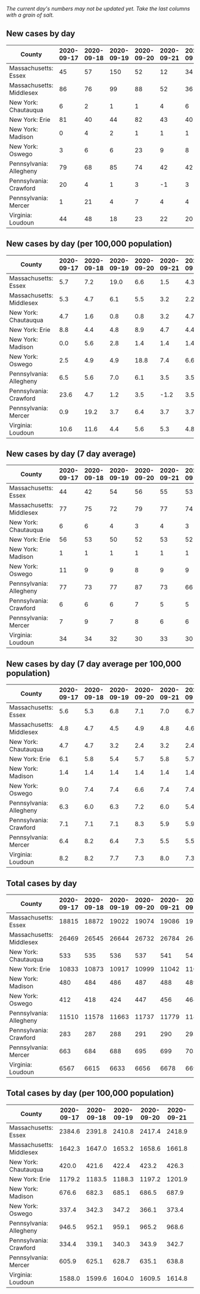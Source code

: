 _The current day's numbers may not be updated yet. Take the last columns with a grain of salt._
## New cases by day

| County | 2020-09-17 | 2020-09-18 | 2020-09-19 | 2020-09-20 | 2020-09-21 | 2020-09-22 | 2020-09-23 |
| --- | --- | --- | --- | --- | --- | --- | --- |
| Massachusetts: Essex | 45 | 57 | 150 | 52 | 12 | 34 | 185 |
| Massachusetts: Middlesex | 86 | 76 | 99 | 88 | 52 | 36 | 123 |
| New York: Chautauqua | 6 | 2 | 1 | 1 | 4 | 6 | 4 |
| New York: Erie | 81 | 40 | 44 | 82 | 43 | 40 | 30 |
| New York: Madison | 0 | 4 | 2 | 1 | 1 | 1 |  |
| New York: Oswego | 3 | 6 | 6 | 23 | 9 | 8 | 4 |
| Pennsylvania: Allegheny | 79 | 68 | 85 | 74 | 42 | 42 | 46 |
| Pennsylvania: Crawford | 20 | 4 | 1 | 3 | -1 | 3 | 5 |
| Pennsylvania: Mercer | 1 | 21 | 4 | 7 | 4 | 4 | 2 |
| Virginia: Loudoun | 44 | 48 | 18 | 23 | 22 | 20 | 22 |

## New cases by day (per 100,000 population)

| County | 2020-09-17 | 2020-09-18 | 2020-09-19 | 2020-09-20 | 2020-09-21 | 2020-09-22 | 2020-09-23 |
| --- | --- | --- | --- | --- | --- | --- | --- |
| Massachusetts: Essex | 5.7 | 7.2 | 19.0 | 6.6 | 1.5 | 4.3 | 23.4 |
| Massachusetts: Middlesex | 5.3 | 4.7 | 6.1 | 5.5 | 3.2 | 2.2 | 7.6 |
| New York: Chautauqua | 4.7 | 1.6 | 0.8 | 0.8 | 3.2 | 4.7 | 3.2 |
| New York: Erie | 8.8 | 4.4 | 4.8 | 8.9 | 4.7 | 4.4 | 3.3 |
| New York: Madison | 0.0 | 5.6 | 2.8 | 1.4 | 1.4 | 1.4 |  |
| New York: Oswego | 2.5 | 4.9 | 4.9 | 18.8 | 7.4 | 6.6 | 3.3 |
| Pennsylvania: Allegheny | 6.5 | 5.6 | 7.0 | 6.1 | 3.5 | 3.5 | 3.8 |
| Pennsylvania: Crawford | 23.6 | 4.7 | 1.2 | 3.5 | -1.2 | 3.5 | 5.9 |
| Pennsylvania: Mercer | 0.9 | 19.2 | 3.7 | 6.4 | 3.7 | 3.7 | 1.8 |
| Virginia: Loudoun | 10.6 | 11.6 | 4.4 | 5.6 | 5.3 | 4.8 | 5.3 |

## New cases by day (7 day average)

| County | 2020-09-17 | 2020-09-18 | 2020-09-19 | 2020-09-20 | 2020-09-21 | 2020-09-22 | 2020-09-23 |
| --- | --- | --- | --- | --- | --- | --- | --- |
| Massachusetts: Essex | 44 | 42 | 54 | 56 | 55 | 53 | 76 |
| Massachusetts: Middlesex | 77 | 75 | 72 | 79 | 77 | 74 | 80 |
| New York: Chautauqua | 6 | 6 | 4 | 3 | 4 | 3 | 3 |
| New York: Erie | 56 | 53 | 50 | 52 | 53 | 52 | 51 |
| New York: Madison | 1 | 1 | 1 | 1 | 1 | 1 |  |
| New York: Oswego | 11 | 9 | 9 | 8 | 9 | 9 | 8 |
| Pennsylvania: Allegheny | 77 | 73 | 77 | 87 | 73 | 66 | 62 |
| Pennsylvania: Crawford | 6 | 6 | 6 | 7 | 5 | 5 | 5 |
| Pennsylvania: Mercer | 7 | 9 | 7 | 8 | 6 | 6 | 6 |
| Virginia: Loudoun | 34 | 34 | 32 | 30 | 33 | 30 | 28 |

## New cases by day (7 day average per 100,000 population)

| County | 2020-09-17 | 2020-09-18 | 2020-09-19 | 2020-09-20 | 2020-09-21 | 2020-09-22 | 2020-09-23 |
| --- | --- | --- | --- | --- | --- | --- | --- |
| Massachusetts: Essex | 5.6 | 5.3 | 6.8 | 7.1 | 7.0 | 6.7 | 9.6 |
| Massachusetts: Middlesex | 4.8 | 4.7 | 4.5 | 4.9 | 4.8 | 4.6 | 5.0 |
| New York: Chautauqua | 4.7 | 4.7 | 3.2 | 2.4 | 3.2 | 2.4 | 2.4 |
| New York: Erie | 6.1 | 5.8 | 5.4 | 5.7 | 5.8 | 5.7 | 5.6 |
| New York: Madison | 1.4 | 1.4 | 1.4 | 1.4 | 1.4 | 1.4 |  |
| New York: Oswego | 9.0 | 7.4 | 7.4 | 6.6 | 7.4 | 7.4 | 6.6 |
| Pennsylvania: Allegheny | 6.3 | 6.0 | 6.3 | 7.2 | 6.0 | 5.4 | 5.1 |
| Pennsylvania: Crawford | 7.1 | 7.1 | 7.1 | 8.3 | 5.9 | 5.9 | 5.9 |
| Pennsylvania: Mercer | 6.4 | 8.2 | 6.4 | 7.3 | 5.5 | 5.5 | 5.5 |
| Virginia: Loudoun | 8.2 | 8.2 | 7.7 | 7.3 | 8.0 | 7.3 | 6.8 |

## Total cases by day

| County | 2020-09-17 | 2020-09-18 | 2020-09-19 | 2020-09-20 | 2020-09-21 | 2020-09-22 | 2020-09-23 |
| --- | --- | --- | --- | --- | --- | --- | --- |
| Massachusetts: Essex | 18815 | 18872 | 19022 | 19074 | 19086 | 19120 | 19305 |
| Massachusetts: Middlesex | 26469 | 26545 | 26644 | 26732 | 26784 | 26820 | 26943 |
| New York: Chautauqua | 533 | 535 | 536 | 537 | 541 | 547 | 551 |
| New York: Erie | 10833 | 10873 | 10917 | 10999 | 11042 | 11082 | 11112 |
| New York: Madison | 480 | 484 | 486 | 487 | 488 | 489 |  |
| New York: Oswego | 412 | 418 | 424 | 447 | 456 | 464 | 468 |
| Pennsylvania: Allegheny | 11510 | 11578 | 11663 | 11737 | 11779 | 11821 | 11867 |
| Pennsylvania: Crawford | 283 | 287 | 288 | 291 | 290 | 293 | 298 |
| Pennsylvania: Mercer | 663 | 684 | 688 | 695 | 699 | 703 | 705 |
| Virginia: Loudoun | 6567 | 6615 | 6633 | 6656 | 6678 | 6698 | 6720 |

## Total cases by day (per 100,000 population)

| County | 2020-09-17 | 2020-09-18 | 2020-09-19 | 2020-09-20 | 2020-09-21 | 2020-09-22 | 2020-09-23 |
| --- | --- | --- | --- | --- | --- | --- | --- |
| Massachusetts: Essex | 2384.6 | 2391.8 | 2410.8 | 2417.4 | 2418.9 | 2423.2 | 2446.7 |
| Massachusetts: Middlesex | 1642.3 | 1647.0 | 1653.2 | 1658.6 | 1661.8 | 1664.1 | 1671.7 |
| New York: Chautauqua | 420.0 | 421.6 | 422.4 | 423.2 | 426.3 | 431.0 | 434.2 |
| New York: Erie | 1179.2 | 1183.5 | 1188.3 | 1197.2 | 1201.9 | 1206.3 | 1209.5 |
| New York: Madison | 676.6 | 682.3 | 685.1 | 686.5 | 687.9 | 689.3 |  |
| New York: Oswego | 337.4 | 342.3 | 347.2 | 366.1 | 373.4 | 380.0 | 383.3 |
| Pennsylvania: Allegheny | 946.5 | 952.1 | 959.1 | 965.2 | 968.6 | 972.1 | 975.9 |
| Pennsylvania: Crawford | 334.4 | 339.1 | 340.3 | 343.9 | 342.7 | 346.2 | 352.1 |
| Pennsylvania: Mercer | 605.9 | 625.1 | 628.7 | 635.1 | 638.8 | 642.5 | 644.3 |
| Virginia: Loudoun | 1588.0 | 1599.6 | 1604.0 | 1609.5 | 1614.8 | 1619.7 | 1625.0 |
